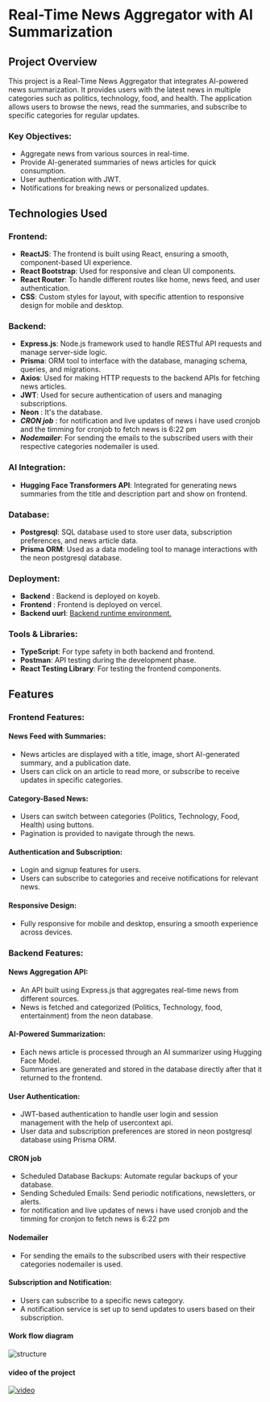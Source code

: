# Real-Time News Aggregator with AI Summarization

## Project Overview
This project is a Real-Time News Aggregator that integrates AI-powered news summarization. It provides users with the latest news in multiple categories such as politics, technology, food, and health. The application allows users to browse the news, read the summaries, and subscribe to specific categories for regular updates.

### Key Objectives:
- Aggregate news from various sources in real-time.
- Provide AI-generated summaries of news articles for quick consumption.
- User authentication with JWT.
- Notifications for breaking news or personalized updates.

## Technologies Used

### Frontend:
- **ReactJS**: The frontend is built using React, ensuring a smooth, component-based UI experience.
- **React Bootstrap**: Used for responsive and clean UI components.
- **React Router**: To handle different routes like home, news feed, and user authentication.
- **CSS**: Custom styles for layout, with specific attention to responsive design for mobile and desktop.

### Backend:
- **Express.js**: Node.js framework used to handle RESTful API requests and manage server-side logic.
- **Prisma**: ORM tool to interface with the database, managing schema, queries, and migrations.
- **Axios**: Used for making HTTP requests to the backend APIs for fetching news articles.
- **JWT**: Used for secure authentication of users and managing subscriptions.
- **Neon** : It's the database.
- ***CRON job*** : for notification and live updates of news i have used cronjob and the timming for cronjob to fetch news is  6:22 pm 
- ***Nodemailer***:  For sending the emails to the subscribed users with their respective categories nodemailer is used.

### AI Integration:
- **Hugging Face Transformers API**: Integrated for generating news summaries from the title and description part and show on frontend.

### Database:
- **Postgresql**: SQL database used to store user data, subscription preferences, and news article data.
- **Prisma ORM**: Used as a data modeling tool to manage interactions with the neon postgresql database.

### Deployment:
- **Backend** : Backend is deployed on koyeb.
- **Frontend** : Frontend is deployed on vercel.
- **Backend uurl**: [Backend runtime environment.](https://cautious-cynde-dataprojects-0d4a403b.koyeb.app/api/news/news)

### Tools & Libraries:
- **TypeScript**: For type safety in both backend and frontend.
- **Postman**: API testing during the development phase.
- **React Testing Library**: For testing the frontend components.

## Features

### Frontend Features:

#### News Feed with Summaries:
- News articles are displayed with a title, image, short AI-generated summary, and a publication date.
- Users can click on an article to read more, or subscribe to receive updates in specific categories.

#### Category-Based News:
- Users can switch between categories (Politics, Technology, Food, Health) using buttons.
- Pagination is provided to navigate through the news.

#### Authentication and Subscription:
- Login and signup features for users.
- Users can subscribe to categories and receive notifications for relevant news.

#### Responsive Design:
- Fully responsive for mobile and desktop, ensuring a smooth experience across devices.

### Backend Features:

#### News Aggregation API:
- An API built using Express.js that aggregates real-time news from different sources.
- News is fetched and categorized (Politics, Technology, food, entertainment) from the neon database.

#### AI-Powered Summarization:
- Each news article is processed through an AI summarizer using Hugging Face Model.
- Summaries are generated and stored in the database directly after that it  returned to the frontend.

#### User Authentication:
- JWT-based authentication to handle user login and session management with the help of usercontext api.
- User data and subscription preferences are stored in neon postgresql database using Prisma ORM.

#### CRON job

- Scheduled Database Backups: Automate regular backups of your database.
- Sending Scheduled Emails: Send periodic notifications, newsletters, or alerts.
- for notification and live updates of news i have used cronjob and the timming for cronjon to fetch news is 
6:22 pm 

#### Nodemailer
- For sending the emails to the subscribed users with their respective categories nodemailer is used.

#### Subscription and Notification:
- Users can subscribe to a specific news category.
- A notification service is set up to send updates to users based on their subscription.

#### Work flow diagram

![structure](https://github.com/user-attachments/assets/8e9827fa-4053-4f5c-9ff8-b92a7c38709f)



#### video of the project
[![video](https://github.com/user-attachments/assets/17e8f5b7-400b-467f-a302-e10c63e0d179)](https://drive.google.com/file/d/17OWmLMsJnL1nGn3fhprqJhEyNVTC4_eU/view?usp=sharing)
